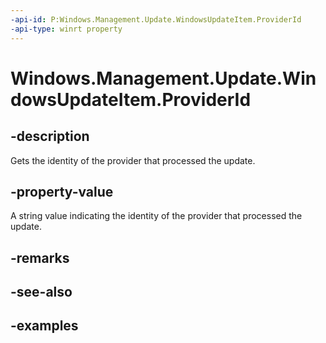 ```yaml
---
-api-id: P:Windows.Management.Update.WindowsUpdateItem.ProviderId
-api-type: winrt property
---
```


# Windows.Management.Update.WindowsUpdateItem.ProviderId

<!--
public string ProviderId { get; }
-->


## -description

Gets the identity of the provider that processed the update.

## -property-value

A string value indicating the identity of the provider that processed the update.

## -remarks

## -see-also

## -examples

